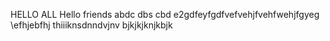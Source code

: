 HELLO ALL 
Hello friends 
abdc dbs cbd
e2gdfeyfgdfvefvehjfvehfwehjfgyeg
\efhjebfhj
thiiiknsdnndvjnv
bjkjkjknjkbjk
